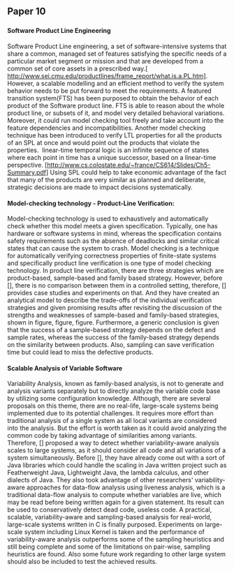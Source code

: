 ## Paper 10
###
###
###
#### Software Product Line Engineering
Software Product Line engineering, a set of software-intensive systems that share a common, managed set of features satisfying the specific needs of a particular market segment or mission and that are developed from a common set of core assets in a prescribed way.[ http://www.sei.cmu.edu/productlines/frame_report/what.is.a.PL.htm]. However, a scalable modelling and an efficient method to verify the system behavior needs to be put forward to meet the requirements. A featured transition system(FTS) has been purposed to obtain the behavior of each product of the Software product line. FTS is able to reason about the whole product line, or subsets of it, and model very detailed behavioral variations. Moreover, it could run model checking tool freely and take account into the feature dependencies and incompatibilities. Another model checking technique has been introduced to verify LTL properties for all the products of an SPL at once and would point out the products that violate the properties.  linear-time temporal logic is an infinite sequence of states where each point in time has a unique successor, based on a linear-time perspective. [http://www.cs.colostate.edu/~france/CS614/Slides/Ch5-Summary.pdf]
 Using SPL could help to take economic advantage of the fact that many of the products are very similar as planned and deliberate, strategic decisions are made to impact decisions systematically.

#### Model-checking technology - Product-Line Verification:
Model-checking technology is used to exhaustively and automatically check whether this model meets a given specification. Typically, one has hardware or software systems in mind, whereas the specification contains safety requirements such as the absence of deadlocks and similar critical states that can cause the system to crash. Model checking is a technique for automatically verifying correctness properties of finite-state systems and specifically product line verification is one type of model checking technology. In product line verification, there are three strategies which are product-based, sample-based and family based strategy. However, before [], there is no comparison between them in a controlled setting, therefore, [] provides case studies and experiments on that. And they have created an analytical model to describe the trade-offs of the individual verification strategies and given promising results after revisiting the discussion of the strengths and weaknesses of sample-based and family-based strategies, shown in figure, figure, figure. Furthermore, a generic conclusion is given that the success of a sample-based strategy depends on the defect and sample rates, whereas the success of the family-based strategy depends on the similarity between products. Also, sampling can save verification time but could lead to miss the defective products.

#### Scalable Analysis of Variable Software
Variability Analysis, known as family-based analysis, is not to generate and analysis variants separately but to directly analyze the variable code base by utilizing some configuration knowledge. Although, there are several proposals on this theme, there are no real-life, large-scale systems being implemented due to its potential challenges. It requires more effort than traditional analysis of a single system as all local variants are considered into the analysis. But the effort is worth taken as it could avoid analyzing the common code by taking advantage of similarities among variants. Therefore, [] proposed a way to detect whether variability-aware analysis scales to large systems, as it should consider all code and all variations of a system simultaneously. Before [], they have already come out with a sort of Java libraries which could handle the scaling in Java written project such as Featherweight Java, Lightweight Java, the lambda calculus, and other dialects of Java. They also took advantage of other researchers' variability-aware approaches for data-flow analysis using liveness analysis, which is a traditional data-flow analysis to compute whether variables are live, which may be read before being written again for a given statement. Its result can be used to conservatively detect dead code, useless code. A practical, scalable, variability-aware and sampling-based analysis for real-world, large-scale systems written in C is finally purposed. Experiments on large-scale system including Linux Kernel is taken and the performance of variability-aware analysis outperforms some of the sampling heuristics and still being complete and some of the limitations on pair-wise, sampling heuristics are found. Also some future work regarding to other large system should also be included to test the achieved results.
